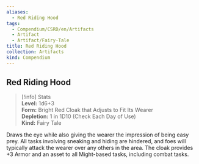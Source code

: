 ```yaml
---
aliases:
  - Red Riding Hood
tags:
  - Compendium/CSRD/en/Artifacts
  - Artifact
  - Artifact/Fairy-Tale
title: Red Riding Hood
collection: Artifacts
kind: Compendium
---
```

## Red Riding Hood  
>[!info] Stats  
> **Level:** 1d6+3  
> **Form:** Bright Red Cloak that Adjusts to Fit Its Wearer  
> **Depletion:** 1 in 1D10 (Check Each Day of Use)  
> **Kind:** Fairy Tale
  
Draws the eye while also giving the wearer the impression of being easy prey. All tasks involving sneaking and hiding are hindered, and foes will typically attack the wearer over any others in the area. The cloak provides +3 Armor and an asset to all Might-based tasks, including combat tasks.